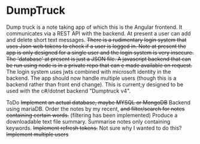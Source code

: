 # DumpTruck
Dump truck is a note taking app of which this is the Angular frontend. It communicates via a REST API with the backend. 
At present a user can add and delete short text messages. ~~There is a rudimentary login system that uses Json web tokens to check if a user is logged in. 
Note at present the app is only designed for a single user and the login system is very insecure. The 'database' at present is just a JSON file.
A javascript backend that can be run using node is in a private repo that can e made available on request.~~
The login system uses jwts combined with microsoft identity in the backend. The app should now handle multiple users (though this is a backend rather than front end change).
This is current;y designed to be used with the c#/dotnet backend "Dumptruck v4".


ToDo
~~Implement an actual database, maybe MYSQL or MongoDB~~ Backend using mariaDB.
Order the notes by my recent, ~~and filter/search for notes containing certain words.~~ (filtering has been implemented) 
Produce a downloadable text file summary.
Summarise notes only containing keywords.
~~Implement refresh tokens.~~ Not sure why I wanted to do  this?
~~Implement multiple users~~ 


